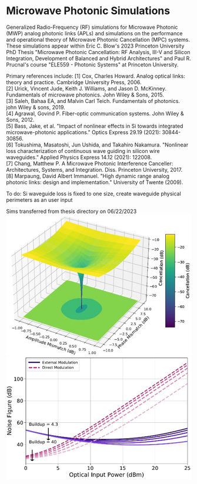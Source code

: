# Microwave Photonic Simulations
Generalized Radio-Frequency (RF) simulations for Microwave Photonic (MWP) analog photonic links (APLs) and simulations on the performance and operational theory of Microwave Photonic Cancellation (MPC) systems. These simulations appear within Eric C. Blow's 2023 Princeton University PhD Thesis "Microwave Photonic Cancellation: RF Analysis, III-V and Silicon Integration, Development of Balanced and Hybrid Architectures" and Paul R. Prucnal's course "ELE559 - Photonic Systems" at Princeton University. 

Primary references include: 
[1] Cox, Charles Howard. Analog optical links: theory and practice. Cambridge University Press, 2006. <br> 
[2] Urick, Vincent Jude, Keith J. Williams, and Jason D. McKinney. Fundamentals of microwave photonics. John Wiley & Sons, 2015. <br> 
[3] Saleh, Bahaa EA, and Malvin Carl Teich. Fundamentals of photonics. john Wiley & sons, 2019. <br> 
[4] Agrawal, Govind P. Fiber-optic communication systems. John Wiley & Sons, 2012. <br> 
[5] Bass, Jake, et al. "Impact of nonlinear effects in Si towards integrated microwave-photonic applications." Optics Express 29.19 (2021): 30844-30856. <br> 
[6] Tokushima, Masatoshi, Jun Ushida, and Takahiro Nakamura. "Nonlinear loss characterization of continuous wave guiding in silicon wire waveguides." Applied Physics Express 14.12 (2021): 122008. <br> 
[7] Chang, Matthew P. A Microwave Photonic Interference Canceller: Architectures, Systems, and Integration. Diss. Princeton University, 2017. <br> 
[8] Marpaung, David Albert Immanuel. "High dynamic range analog photonic links: design and implementation." University of Twente (2009). <br> 


To do: Si waveguide loss is fixed to one size, create waveguide physical perimeters as an user input <br>

Sims transferred from thesis directory on 06/22/2023 <br>
![Cancellation Simulation](/SurfaceRM.JPG)
<br>
![RF Performance Simulation](/RFNFRM.JPG)

